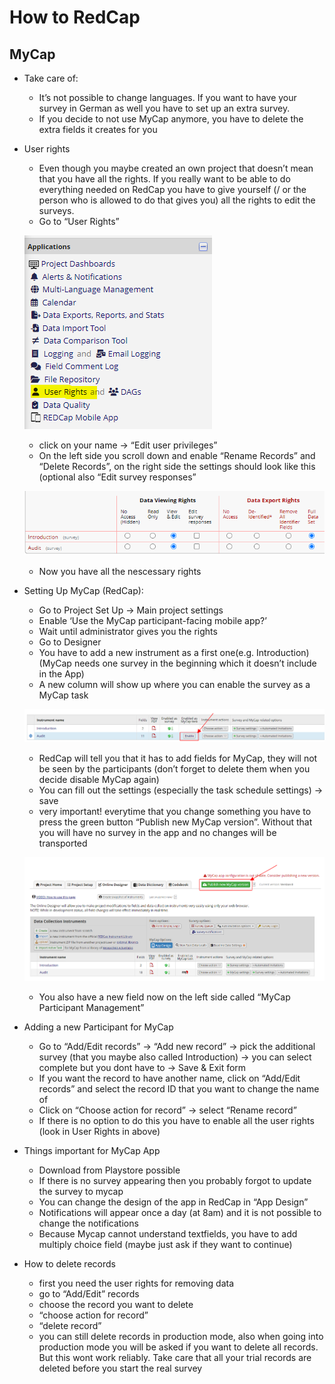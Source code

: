 # How to RedCap

## MyCap

- Take care of:
    - It’s not possible to change languages. If you want to have your survey in German as well you have to set up an extra survey.
    - If you decide to not use MyCap anymore, you have to delete the extra fields it creates for you
- User rights
    - Even though you maybe created an own project that doesn’t mean that you have all the rights. If you really want to be able to do everything needed on RedCap you have to give yourself (/ or the person who is allowed to do that gives you) all the rights to edit the surveys.
    - Go to “User Rights”
    
    ![Untitled](img/picture1.png)
    
    - click on your name → “Edit user privileges”
    - On the left side you scroll down and enable “Rename Records” and “Delete Records”, on the right side the settings should look like this (optional also “Edit survey responses”
    
    ![Untitled](img/picture2.png)
    
    - Now you have all the nescessary rights
- Setting Up MyCap (RedCap):
    - Go to Project Set Up → Main project settings
    - Enable ‘Use the MyCap participant-facing mobile app?’
    - Wait until administrator gives you the rights
    - Go to Designer
    - You have to add a new instrument as a first one(e.g. Introduction) (MyCap needs one survey in the beginning which it doesn’t include in the App)
    - A new column will show up where you can enable the survey as a MyCap task
    
    ![Untitled](img/picture3.png)
    
    - RedCap will tell you that it has to add fields for MyCap, they will not be seen by the participants (don’t forget to delete them when you decide disable MyCap again)
    - You can fill out the settings (especially the task schedule settings) → save
    - very important! everytime that you change something you have to press the green button “Publish new MyCap version”. Without that you will have no survey in the app and no changes will be transported
    
    ![Untitled](img/picture4.png)
    
    - You also have a new field now on the left side called “MyCap Participant Management”
- Adding a new Participant for MyCap
    - Go to “Add/Edit records” → “Add new record” → pick the additional survey (that you maybe also called Introduction) → you can select complete but you dont have to → Save & Exit form
    - If you want the record to have another name, click on “Add/Edit records” and select the record ID that you want to change the name of
    - Click on “Choose action for record” → select “Rename record”
    - If there is no option to do this you have to enable all the user rights (look in User Rights in above)
- Things important for MyCap App
    - Download from Playstore possible
    - If there is no survey appearing then you probably forgot to update the survey to mycap
    - You can change the design of the app in RedCap in “App Design”
    - Notifications will appear once a day (at 8am) and it is not possible to change the notifications
    - Because Mycap cannot understand textfields, you have to add multiply choice field (maybe just ask if they want to continue)
    
- How to delete records
    - first you need the user rights for removing data
    - go to “Add/Edit” records
    - choose the record you want to delete
    - “choose action for record”
    - “delete record”
    - you can still delete records in production mode, also when going into production mode you will be asked if you want to delete all records. But this wont work reliably. Take care that all your trial records are deleted before you start the real survey
